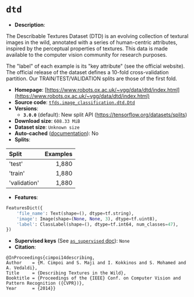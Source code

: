<div itemscope itemtype="http://schema.org/Dataset">
  <div itemscope itemprop="includedInDataCatalog" itemtype="http://schema.org/DataCatalog">
    <meta itemprop="name" content="TensorFlow Datasets" />
  </div>

  <meta itemprop="name" content="dtd" />
  <meta itemprop="description" content="The Describable Textures Dataset (DTD) is an evolving collection of textural&#10;images in the wild, annotated with a series of human-centric attributes,&#10;inspired by the perceptual properties of textures. This data is made available&#10;to the computer vision community for research purposes.&#10;&#10;The &quot;label&quot; of each example is its &quot;key attribute&quot; (see the official website).&#10;The official release of the dataset defines a 10-fold cross-validation&#10;partition. Our TRAIN/TEST/VALIDATION splits are those of the first fold.&#10;&#10;To use this dataset:&#10;&#10;```python&#10;import tensorflow_datasets as tfds&#10;&#10;ds = tfds.load(&#x27;dtd&#x27;, split=&#x27;train&#x27;)&#10;for ex in ds.take(4):&#10;  print(ex)&#10;```&#10;&#10;See [the guide](https://www.tensorflow.org/datasets/overview) for more&#10;informations on [tensorflow_datasets](https://www.tensorflow.org/datasets).&#10;&#10;" />
  <meta itemprop="url" content="https://www.tensorflow.org/datasets/catalog/dtd" />
  <meta itemprop="sameAs" content="https://www.robots.ox.ac.uk/~vgg/data/dtd/index.html" />
  <meta itemprop="citation" content="@InProceedings{cimpoi14describing,&#10;Author    = {M. Cimpoi and S. Maji and I. Kokkinos and S. Mohamed and A. Vedaldi},&#10;Title     = {Describing Textures in the Wild},&#10;Booktitle = {Proceedings of the {IEEE} Conf. on Computer Vision and Pattern Recognition ({CVPR})},&#10;Year      = {2014}}" />
</div>

# `dtd`

*   **Description**:

The Describable Textures Dataset (DTD) is an evolving collection of textural
images in the wild, annotated with a series of human-centric attributes,
inspired by the perceptual properties of textures. This data is made available
to the computer vision community for research purposes.

The "label" of each example is its "key attribute" (see the official website).
The official release of the dataset defines a 10-fold cross-validation
partition. Our TRAIN/TEST/VALIDATION splits are those of the first fold.

*   **Homepage**:
    [https://www.robots.ox.ac.uk/~vgg/data/dtd/index.html](https://www.robots.ox.ac.uk/~vgg/data/dtd/index.html)
*   **Source code**:
    [`tfds.image_classification.dtd.Dtd`](https://github.com/tensorflow/datasets/tree/master/tensorflow_datasets/image_classification/dtd.py)
*   **Versions**:
    *   **`3.0.0`** (default): New split API
        (https://tensorflow.org/datasets/splits)
*   **Download size**: `608.33 MiB`
*   **Dataset size**: `Unknown size`
*   **Auto-cached**
    ([documentation](https://www.tensorflow.org/datasets/performances#auto-caching)):
    No
*   **Splits**:

Split        | Examples
:----------- | -------:
'test'       | 1,880
'train'      | 1,880
'validation' | 1,880

*   **Features**:

```python
FeaturesDict({
    'file_name': Text(shape=(), dtype=tf.string),
    'image': Image(shape=(None, None, 3), dtype=tf.uint8),
    'label': ClassLabel(shape=(), dtype=tf.int64, num_classes=47),
})
```
*   **Supervised keys** (See
    [`as_supervised` doc](https://www.tensorflow.org/datasets/api_docs/python/tfds/load#args)):
    `None`
*   **Citation**:

```
@InProceedings{cimpoi14describing,
Author    = {M. Cimpoi and S. Maji and I. Kokkinos and S. Mohamed and A. Vedaldi},
Title     = {Describing Textures in the Wild},
Booktitle = {Proceedings of the {IEEE} Conf. on Computer Vision and Pattern Recognition ({CVPR})},
Year      = {2014}}
```

